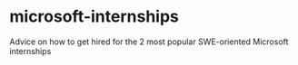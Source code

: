 # microsoft-internships
Advice on how to get hired for the 2 most popular SWE-oriented Microsoft internships
